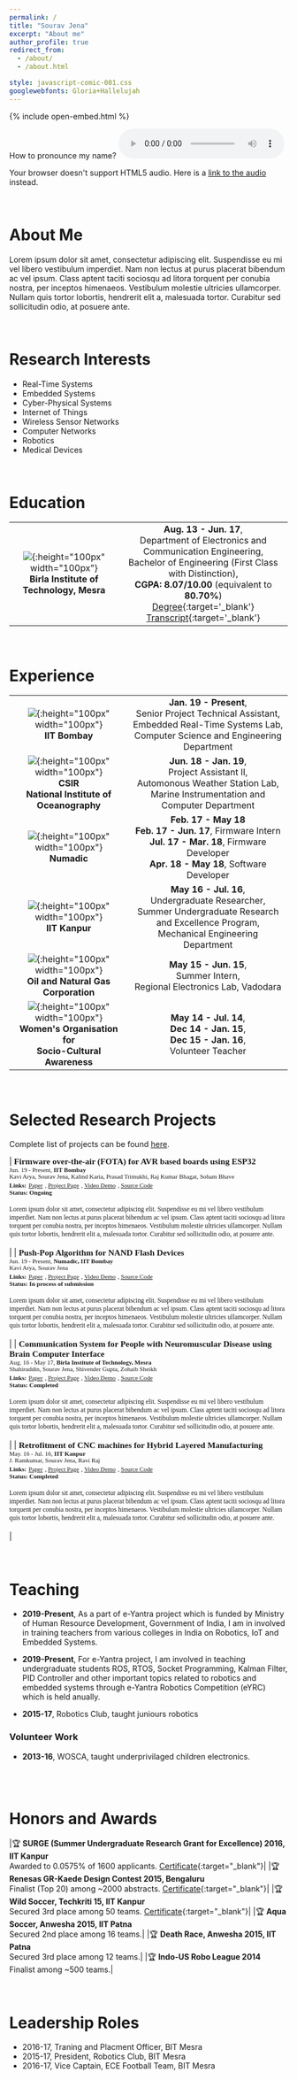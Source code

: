 ```yaml
---
permalink: /
title: "Sourav Jena"
excerpt: "About me"
author_profile: true
redirect_from: 
  - /about/
  - /about.html

style: javascript-comic-001.css
googlewebfonts: Gloria+Hallelujah
---
```


<script src="https://code.jquery.com/jquery-3.3.1.min.js"></script>
{% include open-embed.html %}

How to pronounce my name?
<audio controls>
  <source src="audio/robot.mp3" type="audio/mpeg">
  <p>Your browser doesn't support HTML5 audio. Here is
     a <a href="audio/robot.mp3">link to the audio</a> instead.</p>
</audio>

<br/>


# About Me

Lorem ipsum dolor sit amet, consectetur adipiscing elit. Suspendisse eu mi vel libero vestibulum imperdiet. Nam non lectus at purus placerat bibendum ac vel ipsum. Class aptent taciti sociosqu ad litora torquent per conubia nostra, per inceptos himenaeos. Vestibulum molestie ultricies ullamcorper. Nullam quis tortor lobortis, hendrerit elit a, malesuada tortor. Curabitur sed sollicitudin odio, at posuere ante.

<br/>


# Research Interests

* Real-Time Systems
* Embedded Systems
* Cyber-Physical Systems
* Internet of Things
* Wireless Sensor Networks
* Computer Networks
* Robotics
* Medical Devices


<br/>



# Education

|  |  |
| :---: | :---: |
| ![](logos/bit-mesra.jpg){:height="100px" width="100px"} <br/> **Birla Institute of Technology, Mesra** <br/> | **Aug. 13 - Jun. 17**, <br/> Department of Electronics and Communication Engineering, <br/> Bachelor of Engineering (First Class with Distinction),<br/> **CGPA: 8.07/10.00** (equivalent to **80.70%**) <br/> [Degree](https://drive.google.com/file/d/17GNP998P4cYmE27QAbyp5UAo8KkBX3Uw/view?usp=sharing){:target='_blank'}  [Transcript](https://drive.google.com/file/d/1pDvEFoeXen2UTtuZxRjV01oSdienWoaf/view?usp=sharing){:target='_blank'} |

<br/>



# Experience

|  |  |
| :---: | :---: |
| ![](logos/iit-bombay.png){:height="100px" width="100px"} <br/> **IIT Bombay** <br/> | **Jan. 19 - Present**, <br/>Senior Project Technical Assistant, <br/>Embedded Real-Time Systems Lab,<br/> Computer Science and Engineering Department <br/> |
| ![](logos/csir-nio.png){:height="100px" width="100px"} <br/> **CSIR <br/> National Institute of Oceanography** <br/> | **Jun. 18 - Jan. 19**, <br/>Project Assistant II, <br/> Automonous Weather Station Lab, <br/> Marine Instrumentation and Computer Department <br/> |
| ![](logos/numadic.png){:height="100px" width="100px"} <br/> **Numadic** <br/> | **Feb. 17 - May 18** <br/> **Feb. 17 - Jun. 17**, Firmware Intern <br/> **Jul. 17 - Mar. 18**, Firmware Developer <br/> **Apr. 18 - May 18**, Software Developer <br/> |
| ![](logos/iit-kanpur.jpg){:height="100px" width="100px"} <br/> **IIT Kanpur** <br/> | **May 16 - Jul. 16**, <br/>Undergraduate Researcher, <br/> Summer Undergraduate Research and Excellence Program,<br/> Mechanical Engineering Department <br/> |
| ![](logos/ongc.jpg){:height="100px" width="100px"} <br/> **Oil and Natural Gas Corporation** <br/> | **May 15 - Jun. 15**, <br/> Summer Intern, <br/> Regional Electronics Lab, Vadodara <br/> |
| ![](logos/wosca.png){:height="100px" width="100px"} <br/> **Women's Organisation for <br/> Socio-Cultural Awareness** <br/> | **May 14 - Jul. 14**, <br/> **Dec 14 - Jan. 15**, <br/> **Dec 15 - Jan. 16**, <br/> Volunteer Teacher <br/> |


<br/>


# Selected Research Projects

Complete list of projects can be found [here](/projects/).

| **<span style="font-family:Papyrus; font-size:1.1em;">Firmware over-the-air (FOTA) for AVR based boards using ESP32</span>** <br/> 									<span style="font-family:Papyrus; font-size:0.8em;">Jun. 19 - Present, </span> 																							**<span style="font-family:Papyrus; font-size:0.8em;">IIT Bombay</span>**<br/> 																							<span style="font-family:Papyrus; font-size:0.8em;">Kavi Arya, Sourav Jena, Kalind Karia, Prasad Trimukhi, Raj Kumar Bhagat, Soham Bhave</span> <br/> 					**<span style="font-family:Papyrus; font-size:0.8em;">Links:</span>** [<span style="font-family:Papyrus; font-size:0.8em;">Paper</span>](google.com)					<span style="font-family:Papyrus; font-size:0.8em;">, </span> [<span style="font-family:Papyrus; font-size:0.8em;">Project Page</span>](google.com)						<span style="font-family:Papyrus; font-size:0.8em;">, </span> [<span style="font-family:Papyrus; font-size:0.8em;">Video Demo</span>](google.com)						<span style="font-family:Papyrus; font-size:0.8em;">, </span>[<span style="font-family:Papyrus; font-size:0.8em;">Source Code</span>](google.com) <br/>					**<span style="font-family:Papyrus; font-size:0.8em;">Status: Ongoing</span>**<br/><br/>																					<span style="font-family:Papyrus; font-size:0.85em;">Lorem ipsum dolor sit amet, consectetur adipiscing elit. Suspendisse eu mi vel libero vestibulum imperdiet. Nam non lectus at purus placerat bibendum ac vel ipsum. Class aptent taciti sociosqu ad litora torquent per conubia nostra, per inceptos himenaeos. Vestibulum molestie ultricies ullamcorper. Nullam quis tortor lobortis, hendrerit elit a, malesuada tortor. Curabitur sed sollicitudin odio, at posuere ante.</span> <br/><br/> |
| **<span style="font-family:Papyrus; font-size:1.1em;">Push-Pop Algorithm for NAND Flash Devices</span>** <br/> 														<span style="font-family:Papyrus; font-size:0.8em;">Jun. 19 - Present, </span> 																							**<span style="font-family:Papyrus; font-size:0.8em;">Numadic, IIT Bombay</span>**<br/> 																				<span style="font-family:Papyrus; font-size:0.8em;">Kavi Arya, Sourav Jena</span> <br/> 															**<span style="font-family:Papyrus; font-size:0.8em;">Links:</span>** [<span style="font-family:Papyrus; font-size:0.8em;">Paper</span>](google.com)					<span style="font-family:Papyrus; font-size:0.8em;">, </span> [<span style="font-family:Papyrus; font-size:0.8em;">Project Page</span>](google.com)						<span style="font-family:Papyrus; font-size:0.8em;">, </span> [<span style="font-family:Papyrus; font-size:0.8em;">Video Demo</span>](google.com)						<span style="font-family:Papyrus; font-size:0.8em;">, </span>[<span style="font-family:Papyrus; font-size:0.8em;">Source Code</span>](google.com) <br/>					**<span style="font-family:Papyrus; font-size:0.8em;">Status: In process of submission</span>**<br/><br/>																			<span style="font-family:Papyrus; font-size:0.85em;">Lorem ipsum dolor sit amet, consectetur adipiscing elit. Suspendisse eu mi vel libero vestibulum imperdiet. Nam non lectus at purus placerat bibendum ac vel ipsum. Class aptent taciti sociosqu ad litora torquent per conubia nostra, per inceptos himenaeos. Vestibulum molestie ultricies ullamcorper. Nullam quis tortor lobortis, hendrerit elit a, malesuada tortor. Curabitur sed sollicitudin odio, at posuere ante.</span> <br/><br/> |
| **<span style="font-family:Papyrus; font-size:1.1em;">Communication System for People with Neuromuscular Disease using Brain Computer Interface</span>** <br/> 		<span style="font-family:Papyrus; font-size:0.8em;">Aug. 16 - May 17, </span> 																							**<span style="font-family:Papyrus; font-size:0.8em;">Birla Institute of Technology, Mesra</span>**<br/> 																<span style="font-family:Papyrus; font-size:0.8em;">Shahiruddin, Sourav Jena, Shivender Gupta, Zohaib Sheikh</span> <br/> 												**<span style="font-family:Papyrus; font-size:0.8em;">Links:</span>** [<span style="font-family:Papyrus; font-size:0.8em;">Paper</span>](google.com)					<span style="font-family:Papyrus; font-size:0.8em;">, </span> [<span style="font-family:Papyrus; font-size:0.8em;">Project Page</span>](google.com)						<span style="font-family:Papyrus; font-size:0.8em;">, </span> [<span style="font-family:Papyrus; font-size:0.8em;">Video Demo</span>](google.com)						<span style="font-family:Papyrus; font-size:0.8em;">, </span>[<span style="font-family:Papyrus; font-size:0.8em;">Source Code</span>](google.com) <br/>					**<span style="font-family:Papyrus; font-size:0.8em;">Status: Completed</span>**<br/><br/>																<span style="font-family:Papyrus; font-size:0.85em;">Lorem ipsum dolor sit amet, consectetur adipiscing elit. Suspendisse eu mi vel libero vestibulum imperdiet. Nam non lectus at purus placerat bibendum ac vel ipsum. Class aptent taciti sociosqu ad litora torquent per conubia nostra, per inceptos himenaeos. Vestibulum molestie ultricies ullamcorper. Nullam quis tortor lobortis, hendrerit elit a, malesuada tortor. Curabitur sed sollicitudin odio, at posuere ante.</span> <br/><br/> |
| **<span style="font-family:Papyrus; font-size:1.1em;">Retrofitment of CNC machines for Hybrid Layered Manufacturing</span>** <br/> 									<span style="font-family:Papyrus; font-size:0.8em;">May. 16 - Jul. 16, </span> 																							**<span style="font-family:Papyrus; font-size:0.8em;">IIT Kanpur</span>**<br/> 																							<span style="font-family:Papyrus; font-size:0.8em;">J. Ramkumar, Sourav Jena, Ravi Raj</span> <br/> 																	**<span style="font-family:Papyrus; font-size:0.8em;">Links:</span>** [<span style="font-family:Papyrus; font-size:0.8em;">Paper</span>](google.com)					<span style="font-family:Papyrus; font-size:0.8em;">, </span> [<span style="font-family:Papyrus; font-size:0.8em;">Project Page</span>](google.com)						<span style="font-family:Papyrus; font-size:0.8em;">, </span> [<span style="font-family:Papyrus; font-size:0.8em;">Video Demo</span>](google.com)						<span style="font-family:Papyrus; font-size:0.8em;">, </span>[<span style="font-family:Papyrus; font-size:0.8em;">Source Code</span>](google.com) <br/>					**<span style="font-family:Papyrus; font-size:0.8em;">Status: Completed</span>**<br/><br/>																			<span style="font-family:Papyrus; font-size:0.85em;">Lorem ipsum dolor sit amet, consectetur adipiscing elit. Suspendisse eu mi vel libero vestibulum imperdiet. Nam non lectus at purus placerat bibendum ac vel ipsum. Class aptent taciti sociosqu ad litora torquent per conubia nostra, per inceptos himenaeos. Vestibulum molestie ultricies ullamcorper. Nullam quis tortor lobortis, hendrerit elit a, malesuada tortor. Curabitur sed sollicitudin odio, at posuere ante.</span> <br/><br/> |



<br/>

# Teaching

* **2019-Present**, As a part of e-Yantra project which is funded by Ministry of Human Resource Development, Government of India, I am in involved in training teachers from various colleges in India on Robotics, IoT and Embedded Systems.

* **2019-Present**, For e-Yantra project, I am involved in teaching undergraduate students ROS, RTOS, Socket Programming, Kalman Filter, PID Controller and other important topics related to robotics and embedded systems through e-Yantra Robotics Competition (eYRC) which is held anually.

* **2015-17**, Robotics Club, taught juniours robotics 

### Volunteer Work

* **2013-16**, WOSCA, taught underprivilaged children electronics.


<br/>


<br/>

# Honors and Awards

[//]: # (Trophy emoji ~🏆~)
[//]: # (First Place emoji ~🥇~)
[//]: # (Second Place emoji ~🥈~)
[//]: # (Third Place emoji ~🥉~)

|🏆 **SURGE (Summer Undergraduate Research Grant for Excellence) 2016, IIT Kanpur** <br/> Awarded to 0.0575% of 1600 applicants. [Certificate](https://drive.google.com/file/d/0B97KaJlgFNSPVXJtSUFoakgtaGs/view?usp=sharing){:target="_blank"}|
|🏆 **Renesas GR-Kaede Design Contest 2015, Bengaluru** <br/>  Finalist (Top 20) among ~2000 abstracts. [Certificate](https://drive.google.com/file/d/0B97KaJlgFNSPbVB1UXl1bndrNW8/view?usp=sharing){:target="_blank"}|
|🏆 **Wild Soccer, Techkriti 15, IIT Kanpur** <br/> Secured 3rd place among 50 teams. [Certificate](https://drive.google.com/file/d/1cvO9a9oV0y8HSgw3f9sog_1GdWMpHGRE/view?usp=sharing){:target="_blank"}|
|🏆 **Aqua Soccer, Anwesha 2015, IIT Patna** <br/> Secured 2nd place among 16 teams.|
|🏆 **Death Race, Anwesha 2015, IIT Patna** <br/> Secured 3rd place among 12 teams.|
|🏆 **Indo-US Robo League 2014** <br/> Finalist among ~500 teams.|

<br/>

# Leadership Roles

* 2016-17, Traning and Placment Officer, BIT Mesra
* 2015-17, President, Robotics Club, BIT Mesra
* 2016-17, Vice Captain, ECE Football Team, BIT Mesra